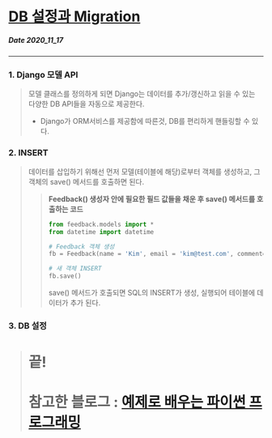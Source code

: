 # [DB 설정과 Migration](http://pythonstudy.xyz/python/article/310-Django-%EB%AA%A8%EB%8D%B8-API)
##### Date 2020_11_17
---
 ### 1. Django 모델 API
> 모델 클래스를 정의하게 되면  Django는 데이터를 추가/갱신하고 읽을 수 있는 다양한 DB API들을 자동으로 제공한다.
> - Django가 ORM서비스를 제공함에 따른것, DB를 편리하게 핸들링할 수 있다.
>
### 2. INSERT
> 데이터를 삽입하기 위해선 먼저 모델(테이블에 해당)로부터 객체를 생성하고, 그 객체의 save() 메서드를 호출하면 된다.
>
>> **Feedback() 생성자 안에 필요한 필드 값들을 채운 후 save() 메서드를 호출하는 코드**
>>
>> ```Python
>> from feedback.models import *
>> from datetime import datetime
>> 
>> # Feedback 객체 생성
>> fb = Feedback(name = 'Kim', email = 'kim@test.com', comment='Hi', createDate=datetime.now())
>> 
>> # 새 객체 INSERT
>> fb.save()
>> ```
>>
>> save() 메서드가 호출되면 SQL의 INSERT가 생성, 실행되어 테이블에 데이터가 추가 된다.
>

### 3. DB 설정
> 
>
> # 끝!
> # 참고한 블로그 : [예제로 배우는 파이썬 프로그래밍](http://pythonstudy.xyz/)
